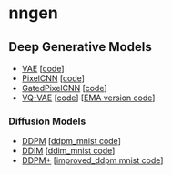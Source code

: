 # nngen

## Deep Generative Models

- [VAE](https://arxiv.org/abs/1312.6114) [[code](models/vae.ipynb)]
- [PixelCNN](https://arxiv.org/abs/1601.06759) [[code](models/pixelcnn.ipynb)]
- [GatedPixelCNN](https://arxiv.org/abs/1606.05328) [[code](models/gated_pixelcnn.ipynb)]
- [VQ-VAE](https://arxiv.org/abs/1711.00937) [[code](models/vq_vae.ipynb)] [[EMA version code](models/vq_vae_ema.ipynb)]

### Diffusion Models
- [DDPM](https://arxiv.org/abs/2006.11239) [[ddpm_mnist code](models/diffusion_models/ddpm_mnist.ipynb)]
- [DDIM](https://arxiv.org/abs/2010.02502) [[ddim_mnist code](models/diffusion_models/ddim_mnist.ipynb)]
- [DDPM+](https://arxiv.org/abs/2102.09672) [[improved_ddpm mnist code](models/diffusion_models/improved_ddpm_mnist.ipynb)]
